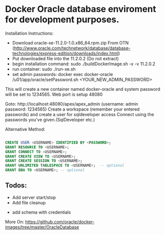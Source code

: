 # Docker Oracle database enviroment for development purposes.

Installation Instructions:
- Download oracle-xe-11.2.0-1.0.x86_64.rpm.zip From OTN (http://www.oracle.com/technetwork/database/database-technologies/express-edition/downloads/index.html)
- Put downloaded file into the 11.2.0.2 (Do not extract)
- begin installation command: sudo ./buildDockerImage.sh -x -v 11.2.0.2
- run container: sudo ./run-xe.sh
- set admin passwords: docker exec docker-oracle /u01/app/oracle/setPassword.sh <YOUR_NEW_ADMIN_PASSWORD>


This will create a new container named docker-oracle and system password will be set to 1234565.
Web port is setup 48080 

Goto: http://localhost:48080/apex/apex_admin  (username: admin password: 1234565)
Create a workspace (remember your entered passwords) and create a user for sqldeveloper access
Connect using the passwords you've given.(SqlDeveloper etc.)

Alternative Method: 

```sql

CREATE USER <USERNAME> IDENTIFIED BY <PASSWORD>;
GRANT RESOURCE TO <USERNAME>;
GRANT CONNECT TO <USERNAME>;
GRANT CREATE VIEW TO <USERNAME>;
GRANT CREATE SESSION TO <USERNAME>;
GRANT UNLIMITED TABLESPACE TO <USERNAME>;  -- optional
GRANT DBA TO <USERNAME>; -- optional

```


## Todos:
- Add server start/stop
- Add file cleanup
+ add schema with credentials

More On: https://github.com/oracle/docker-images/tree/master/OracleDatabase
